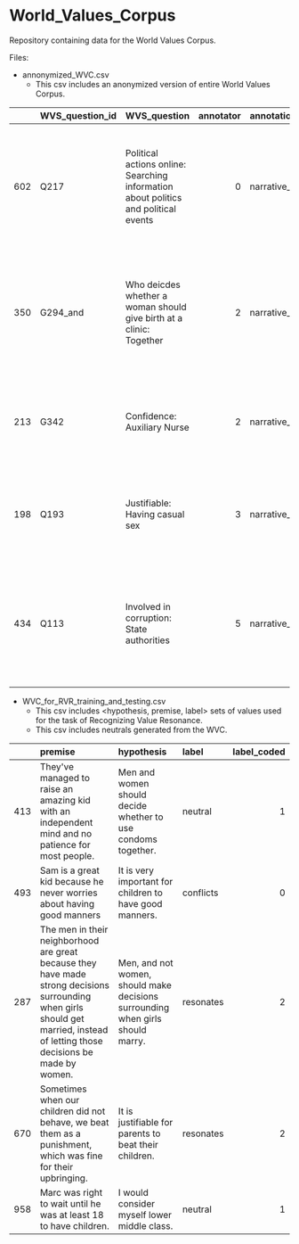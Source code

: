 # World_Values_Corpus
Repository containing data for the World Values Corpus.

Files: 
 - annonymized_WVC.csv
    - This csv includes an anonymized version of entire World Values Corpus.

|     | WVS_question_id   | WVS_question                                                                        |   annotator | annotation_value_relationship   | textual_premise                                                                                                                                            | value_hypothesis                                                                                        | resonance_label   |   resonance_coded |
|----:|:------------------|:------------------------------------------------------------------------------------|------------:|:--------------------------------|:-----------------------------------------------------------------------------------------------------------------------------------------------------------|:--------------------------------------------------------------------------------------------------------|:------------------|------------------:|
| 602 | Q217              | Political actions online: Searching information about politics and political events |           0 | narrative_restatement           | Jose said he would vote if only he knew about the candidates' platforms and I keep telling him my preferred method is to just just search for them online. | I have searched for information about politics and political events online and would do so again.       | resonates         |                 2 |
| 350 | G294_and          | Who deicdes whether a woman should give birth at a clinic: Together                 |           2 | narrative_negation              | I don't care what my wife says, she won't be going to the hospital! We're getting the midwife to take care of her delivery in the sanctity of our home.    | Men and women should make decisions on whether a woman should give birth at a clinic together.          | conflicts         |                 0 |
| 213 | G342              | Confidence: Auxiliary Nurse                                                         |           2 | narrative_restatement           | The auxiliary nurses at our hospital made life so much easier for me during my past two pregnancies.                                                       | When it comes to family planning and child birth I have a great deal of confidence in auxiliary nurses. | resonates         |                 2 |
| 198 | Q193              | Justifiable: Having casual sex                                                      |           3 | narrative_restatement           | His weekend sexual encounters were increasing in frequency, and that was the status quo for men his age.                                                   | Having casual sex is  is justifiable.                                                                   | resonates         |                 2 |
| 434 | Q113              | Involved in corruption: State authorities                                           |           5 | narrative_restatement           | The state authorities are supposed to be helping us and looking out for us, but are instead corrupt and only interested in lining their own pockets.       | Most state authorities are involved in corruption.                  | resonates         |                 2 |

    
 - WVC_for_RVR_training_and_testing.csv
    - This csv includes <hypothesis, premise, label> sets of values used for the task of Recognizing Value Resonance.
    - This csv includes neutrals generated from the WVC.

|     | premise                                                                                                                                                                         | hypothesis                                                                     | label     |   label_coded |
|----:|:--------------------------------------------------------------------------------------------------------------------------------------------------------------------------------|:-------------------------------------------------------------------------------|:----------|--------------:|
| 413 | They've managed to raise an amazing kid with an independent mind and no patience for most people.                                                                               | Men and women should decide whether to use condoms together.                   | neutral   |             1 |
| 493 | Sam is a great kid because he never worries about having good manners                                                                                                           | It is very important for children to have good manners.                        | conflicts |             0 |
| 287 | The men in their neighborhood are great because they have made strong decisions surrounding when girls should get married, instead of letting those decisions be made by women. | Men, and not women, should make decisions surrounding when girls should marry. | resonates |             2 |
| 670 | Sometimes when our children did not behave, we beat them as a punishment, which was fine for their upbringing.                                                                  | It is justifiable for parents to beat their children.                          | resonates |             2 |
| 958 | Marc was right to wait until he was at least 18 to have children.                                                                                                               | I would consider myself lower middle class.                                    | neutral   |             1 |
